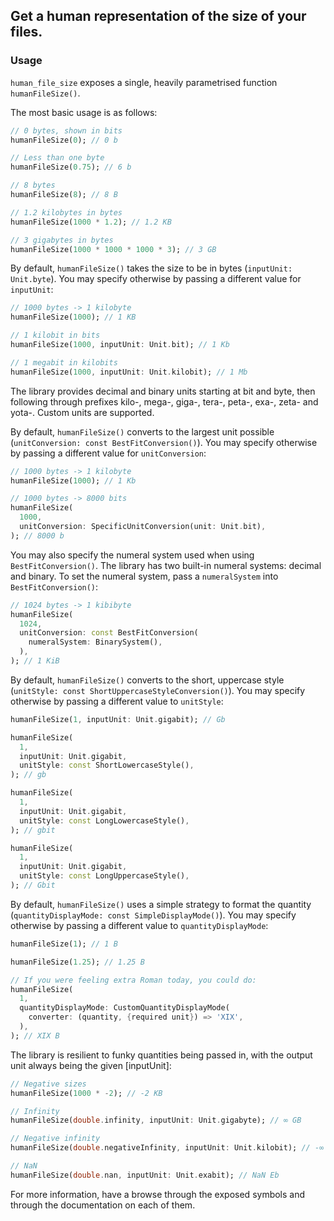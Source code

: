 ## Get a human representation of the size of your files.

### Usage

`human_file_size` exposes a single, heavily parametrised function `humanFileSize()`.

The most basic usage is as follows:

```dart
// 0 bytes, shown in bits
humanFileSize(0); // 0 b

// Less than one byte
humanFileSize(0.75); // 6 b

// 8 bytes
humanFileSize(8); // 8 B

// 1.2 kilobytes in bytes
humanFileSize(1000 * 1.2); // 1.2 KB

// 3 gigabytes in bytes
humanFileSize(1000 * 1000 * 1000 * 3); // 3 GB
```

By default, `humanFileSize()` takes the size to be in bytes (`inputUnit: Unit.byte`). You may specify otherwise by passing a different value for `inputUnit`:

```dart
// 1000 bytes -> 1 kilobyte
humanFileSize(1000); // 1 KB

// 1 kilobit in bits
humanFileSize(1000, inputUnit: Unit.bit); // 1 Kb

// 1 megabit in kilobits
humanFileSize(1000, inputUnit: Unit.kilobit); // 1 Mb
```

The library provides decimal and binary units starting at bit and byte, then following through prefixes kilo-, mega-, giga-, tera-, peta-, exa-, zeta- and yota-. Custom units are supported.

By default, `humanFileSize()` converts to the largest unit possible (`unitConversion: const BestFitConversion()`). You may specify otherwise by passing a different value for `unitConversion`:

```dart
// 1000 bytes -> 1 kilobyte
humanFileSize(1000); // 1 Kb

// 1000 bytes -> 8000 bits
humanFileSize(
  1000,
  unitConversion: SpecificUnitConversion(unit: Unit.bit),
); // 8000 b
```

You may also specify the numeral system used when using `BestFitConversion()`. The library has two built-in numeral systems: decimal and binary. To set the numeral system, pass a `numeralSystem` into `BestFitConversion()`:

```dart
// 1024 bytes -> 1 kibibyte
humanFileSize(
  1024,
  unitConversion: const BestFitConversion(
    numeralSystem: BinarySystem(),
  ),
); // 1 KiB
```

By default, `humanFileSize()` converts to the short, uppercase style (`unitStyle: const ShortUppercaseStyleConversion()`). You may specify otherwise by passing a different value to `unitStyle`:

```dart
humanFileSize(1, inputUnit: Unit.gigabit); // Gb

humanFileSize(
  1,
  inputUnit: Unit.gigabit,
  unitStyle: const ShortLowercaseStyle(),
); // gb

humanFileSize(
  1,
  inputUnit: Unit.gigabit,
  unitStyle: const LongLowercaseStyle(),
); // gbit

humanFileSize(
  1,
  inputUnit: Unit.gigabit,
  unitStyle: const LongUppercaseStyle(),
); // Gbit
```

By default, `humanFileSize()` uses a simple strategy to format the quantity (`quantityDisplayMode: const SimpleDisplayMode()`). You may specify otherwise by passing a different value to `quantityDisplayMode`:

```dart
humanFileSize(1); // 1 B

humanFileSize(1.25); // 1.25 B

// If you were feeling extra Roman today, you could do:
humanFileSize(
  1,
  quantityDisplayMode: CustomQuantityDisplayMode(
    converter: (quantity, {required unit}) => 'XIX',
  ),
); // XIX B
```

The library is resilient to funky quantities being passed in, with the output unit always being the given [inputUnit]:

```dart
// Negative sizes
humanFileSize(1000 * -2); // -2 KB

// Infinity
humanFileSize(double.infinity, inputUnit: Unit.gigabyte); // ∞ GB

// Negative infinity
humanFileSize(double.negativeInfinity, inputUnit: Unit.kilobit); // -∞ Kb

// NaN
humanFileSize(double.nan, inputUnit: Unit.exabit); // NaN Eb
```

For more information, have a browse through the exposed symbols and through the documentation on each of them.

